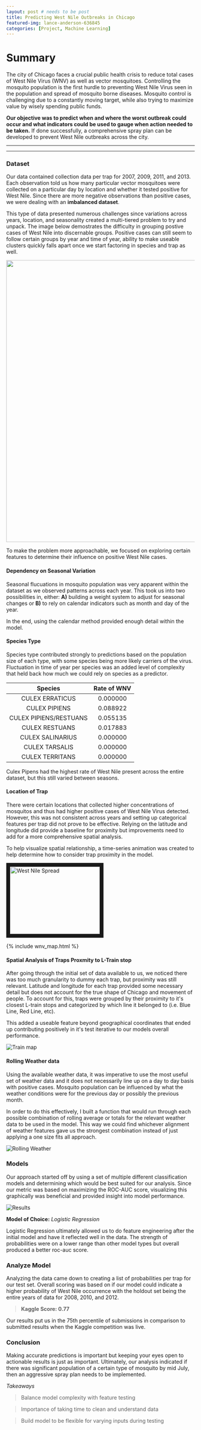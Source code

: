 ```yaml
---
layout: post # needs to be post
title: Predicting West Nile Outbreaks in Chicago
featured-img: lance-anderson-636845
categories: [Project, Machine Learning]
---
```


# Summary

The city of Chicago faces a crucial public health crisis to reduce total cases of West Nile Virus (WNV) as well as vector mosquitoes.  Controlling the mosquito population is the first hurdle to preventing West Nile Virus seen in the population and spread of mosquito borne diseases. Mosquito control is challenging due to a constantly moving target, while also trying to  maximize value by wisely spending public funds.

__Our objective was to predict when and where the worst outbreak could occur and what indicators could be used to gauge when action needed to be taken.__ If done successfully, a comprehensive spray plan can be developed to prevent West Nile outbreaks across the city.

---
---

### Dataset

Our data contained collection data per trap for 2007, 2009, 2011, and 2013. Each observation told us how many particular vector mosquitoes were collected on a particular day by location and whether it tested positive for West Nile. Since there are more negative observations than positive cases, we were dealing with an __imbalanced dataset__.

This type of data presented numerous challenges since variations across years, location, and seasonality created a multi-tiered problem to try and unpack. The image below demostrates the difficulty in grouping postive cases of West Nile into discernable groups. Positive cases can still seem to follow certain groups by year and time of year, ability to make useable clusters  quickly falls apart once we start factoring in species and trap as well.

<img src="https://raw.githubusercontent.com/babyakja/babyakja.github.io/master/assets/img/posts/West_nile_observations.gif" width="652" height="754" />


To make the problem more approachable, we focused on exploring certain features to determine their influence on positive West Nile cases.

#### Dependency on Seasonal Variation

Seasonal flucuations in mosquito population was very apparent within the dataset as we observed patterns across each year.
This took us into two possibilities in, either:
__A)__ building a weight system to adjust for seasonal changes or
__B)__ to rely on calendar indicators such as month and day of the year.

In the end, using the calendar method provided enough detail within the model.

#### Species Type

Species type contributed strongly to predictions based on the population size of each type, with some species being more likely carriers of the virus. Fluctuation in time of year per species was an added level of complexity that held back how much we could rely on species as a predictor.

|Species|Rate of WNV|
|:---:|:---:|
|CULEX ERRATICUS |	0.000000|
|CULEX PIPIENS |	0.088922|
|CULEX PIPIENS/RESTUANS |	0.055135|
|CULEX RESTUANS |	0.017883|
|CULEX SALINARIUS |	0.000000|
|CULEX TARSALIS |	0.000000|
|CULEX TERRITANS |	0.000000|

Culex Pipens had the highest rate of West Nile present across the entire dataset, but this still varied between seasons.

#### Location of Trap

There were certain locations that collected higher concentrations of mosquitos and thus had higher positive cases of West Nile Virus detected. However, this was not consistent across years and setting up categorical features per trap did not prove to be effective. Relying on the latitude and longitude did provide a baseline for proximity but improvements need to add for a more comprehensive spatial analysis.

To help visualize spatial relationship, a time-series animation was created to help determine how to consider trap proximity in the model.

<a href="https://drive.google.com/open?id=1K-BuoGRM3H8KrV9m5nlIM7lXUtCy37w3
" target="_blank"><img src="https://raw.githubusercontent.com/babyakja/babyakja.github.io/master/assets/img/posts/Train%20Categories.png"
alt="West Nile Spread" width="240" height="180" border="10" /></a>


{% include wnv_map.html %}


#### Spatial Analysis of Traps Proxmity to L-Train stop

After going through the initial set of data available to us, we noticed there was too much granularity to dummy each trap, but proximity was still relevant. Latitude and longitude for each trap provided some necessary detail but does not account for the true shape of Chicago and movement of people. To account for this, traps were grouped by their proximity to it's closest L-train stops and categorized by which line it belonged to (i.e. Blue Line, Red Line, etc).

This added a useable feature beyond geographical coordinates that ended up contributing positively in it's test iterative to our models overall performance.

![Train map](https://raw.githubusercontent.com/babyakja/babyakja.github.io/master/assets/img/posts/Train%20Categories.png)

#### Rolling Weather data

Using the available weather data, it was imperative to use the most useful set of weather data and it does not necessarily line up on a day to day basis with positive cases. Mosquito population can be influenced by what the weather conditions were for the previous day or possibly the previous month.

In order to do this effectively, I built a function that would run through each possible combination of rolling average or totals for the relevant weather data to be used in the model. This way we could find whichever alignment of weather features gave us the strongest combination instead of just applying a one size fits all approach.

![Rolling Weather](https://raw.githubusercontent.com/babyakja/babyakja.github.io/master/assets/img/posts/Weather-data.png)

### Models

Our approach started off by using a set of multiple different classification models and determining which would be best suited for our analysis. Since our metric was based on maximizing the ROC-AUC score, visualizing this graphically was beneficial and provided insight into model performance.

![Results](https://raw.githubusercontent.com/babyakja/babyakja.github.io/master/assets/img/posts/multiple%20roc%20auc.png)

__Model of Choice:__ _Logistic Regression_

Logistic Regression ultimately allowed us to do feature engineering after the initial model and have it reflected well in the data. The strength of probabilities were on a lower range than other model types but overall produced a better roc-auc score.

### Analyze Model

Analyzing the data came down to creating a list of probabilities per trap for our test set. Overall scoring was based on if our model could indicate a higher probability of West Nile occurrence with the holdout set being the entire years of data for 2008, 2010, and 2012.

> __Kaggle Score: 0.77__

Our results put us in the 75th percentile of submissions in comparison to submitted results when the Kaggle competition was live.

### Conclusion

Making accurate predictions is important but keeping your eyes open to actionable results is just as important. Ultimately, our analysis indicated if there was significant population of a certain type of mosquito by mid July, then an aggressive spray plan needs to be implemented.

_Takeaways_

> Balance model complexity with feature testing

> Importance of taking time to clean and understand data

> Build model to be flexible for varying inputs during testing

